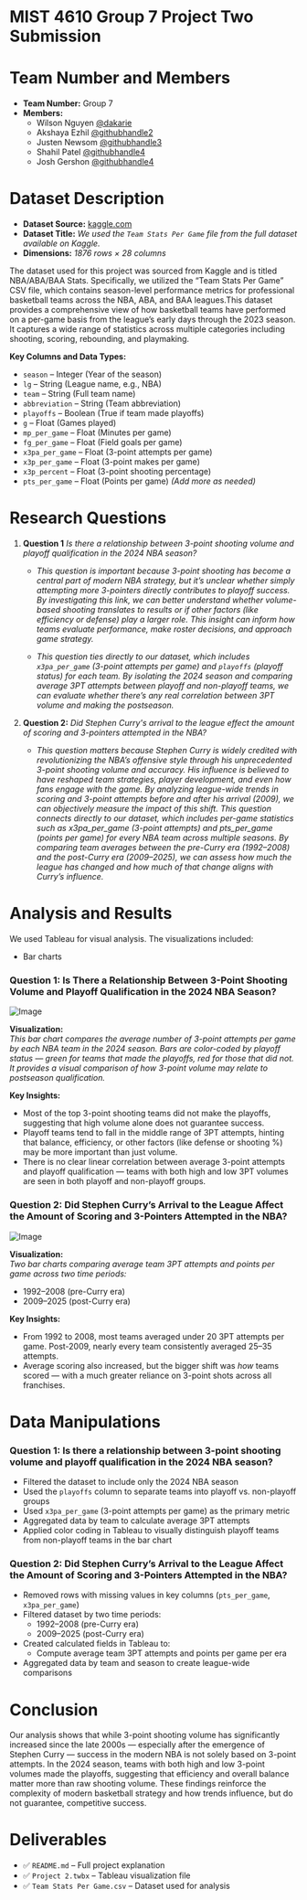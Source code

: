 # MIST 4610 Group 7 Project Two Submission

# Team Number and Members
- **Team Number:** Group 7
- **Members:**
  - Wilson Nguyen [@dakarie](https://github.com/dakarie/MIST-4610-Group-Project-2/tree/main)
  - Akshaya Ezhil [@githubhandle2](https://github.com/githubhandle2)
  - Justen Newsom [@githubhandle3](https://github.com/githubhandle3)
  - Shahil Patel [@githubhandle4](https://github.com/githubhandle4)
  - Josh Gershon [@githubhandle4](https://github.com/githubhandle4)


# Dataset Description

- **Dataset Source:** [kaggle.com](https://www.kaggle.com/datasets/sumitrodatta/nba-aba-baa-stats?resource=download&select=Player+Play+By+Play.csv)
- **Dataset Title:** _We used the `Team Stats Per Game` file from the full dataset available on Kaggle._
- **Dimensions:** _1876 rows × 28 columns_

The dataset used for this project was sourced from Kaggle and is titled NBA/ABA/BAA Stats. Specifically, we utilized the “Team Stats Per Game” CSV file, which contains season-level performance metrics for professional basketball teams across the NBA, ABA, and BAA leagues.This dataset provides a comprehensive view of how basketball teams have performed on a per-game basis from the league’s early days through the 2023 season. It captures a wide range of statistics across multiple categories including shooting, scoring, rebounding, and playmaking.

**Key Columns and Data Types:**
- `season` – Integer (Year of the season)
- `lg` – String (League name, e.g., NBA)
- `team` – String (Full team name)
- `abbreviation` – String (Team abbreviation)
- `playoffs` – Boolean (True if team made playoffs)
- `g` – Float (Games played)
- `mp_per_game` – Float (Minutes per game)
- `fg_per_game` – Float (Field goals per game)
- `x3pa_per_game` – Float (3-point attempts per game)
- `x3p_per_game` – Float (3-point makes per game)
- `x3p_percent` – Float (3-point shooting percentage)
- `pts_per_game` – Float (Points per game)
*(Add more as needed)*




# Research Questions

1. **Question 1** _Is there a relationship between 3-point shooting volume and playoff qualification in the 2024 NBA season?_

   - _This question is important because 3-point shooting has become a central part of modern NBA strategy, but it’s unclear whether simply attempting more 3-pointers directly contributes to playoff success. By investigating this link, we can better understand whether volume-based shooting translates to results or if other factors (like efficiency or defense) play a larger role. This insight can inform how teams evaluate performance, make roster decisions, and approach game strategy._

   - _This question ties directly to our dataset, which includes `x3pa_per_game` (3-point attempts per game) and `playoffs` (playoff status) for each team. By isolating the 2024 season and comparing average 3PT attempts between playoff and non-playoff teams, we can evaluate whether there’s any real correlation between 3PT volume and making the postseason._


2. **Question 2:** _Did Stephen Curry's arrival to the league effect the amount of scoring and 3-pointers attempted in the NBA?​_  
   - _This question matters because Stephen Curry is widely credited with revolutionizing the NBA’s offensive style through his unprecedented 3-point shooting volume and accuracy. His influence is believed to have reshaped team strategies, player development, and even how fans engage with the game. By analyzing league-wide trends in scoring and 3-point attempts before and after his arrival (2009), we can objectively measure the impact of this shift. This question connects directly to our dataset, which includes per-game statistics such as x3pa_per_game (3-point attempts) and pts_per_game (points per game) for every NBA team across multiple seasons. By comparing team averages between the pre-Curry era (1992–2008) and the post-Curry era (2009–2025), we can assess how much the league has changed and how much of that change aligns with Curry’s influence._






# Analysis and Results

We used Tableau for visual analysis. The visualizations included:
- Bar charts

### Question 1: Is There a Relationship Between 3-Point Shooting Volume and Playoff Qualification in the 2024 NBA Season?

![Image](https://github.com/user-attachments/assets/78d94e1c-4bee-4dcc-97d8-482fab2b1955)

**Visualization:**  
_This bar chart compares the average number of 3-point attempts per game by each NBA team in the 2024 season. Bars are color-coded by playoff status — green for teams that made the playoffs, red for those that did not. It provides a visual comparison of how 3-point volume may relate to postseason qualification._

**Key Insights:**
- Most of the top 3-point shooting teams did not make the playoffs, suggesting that high volume alone does not guarantee success.
- Playoff teams tend to fall in the middle range of 3PT attempts, hinting that balance, efficiency, or other factors (like defense or shooting %) may be more important than just volume.
- There is no clear linear correlation between average 3-point attempts and playoff qualification — teams with both high and low 3PT volumes are seen in both playoff and non-playoff groups.



### Question 2: Did Stephen Curry’s Arrival to the League Affect the Amount of Scoring and 3-Pointers Attempted in the NBA?

![Image](https://github.com/user-attachments/assets/1d2f3f77-4ec1-4cda-8db9-9551ae8f7f2d)

**Visualization:**  
_Two bar charts comparing average team 3PT attempts and points per game across two time periods:_
- 1992–2008 (pre-Curry era)
- 2009–2025 (post-Curry era)

**Key Insights:**
- From 1992 to 2008, most teams averaged under 20 3PT attempts per game. Post-2009, nearly every team consistently averaged 25–35 attempts.
- Average scoring also increased, but the bigger shift was *how* teams scored — with a much greater reliance on 3-point shots across all franchises.





# Data Manipulations


### Question 1: Is there a relationship between 3-point shooting volume and playoff qualification in the 2024 NBA season?

- Filtered the dataset to include only the 2024 NBA season
- Used the `playoffs` column to separate teams into playoff vs. non-playoff groups
- Used `x3pa_per_game` (3-point attempts per game) as the primary metric
- Aggregated data by team to calculate average 3PT attempts
- Applied color coding in Tableau to visually distinguish playoff teams from non-playoff teams in the bar chart


### Question 2: Did Stephen Curry’s Arrival to the League Affect the Amount of Scoring and 3-Pointers Attempted in the NBA?

- Removed rows with missing values in key columns (`pts_per_game`, `x3pa_per_game`)
- Filtered dataset by two time periods:
  - 1992–2008 (pre-Curry era)
  - 2009–2025 (post-Curry era)
- Created calculated fields in Tableau to:
  - Compute average team 3PT attempts and points per game per era
- Aggregated data by team and season to create league-wide comparisons

# Conclusion 
Our analysis shows that while 3-point shooting volume has significantly increased since the late 2000s — especially after the emergence of Stephen Curry — success in the modern NBA is not solely based on 3-point attempts. In the 2024 season, teams with both high and low 3-point volumes made the playoffs, suggesting that efficiency and overall balance matter more than raw shooting volume. These findings reinforce the complexity of modern basketball strategy and how trends influence, but do not guarantee, competitive success.


# Deliverables
 
 - ✅ `README.md` – Full project explanation
 - ✅ `Project 2.twbx` – Tableau visualization file
 - ✅ `Team Stats Per Game.csv` – Dataset used for analysis


